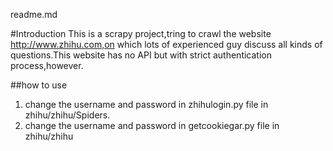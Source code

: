 readme.md

#Introduction
This is a scrapy project,tring to crawl the website http://www.zhihu.com,on which lots of experienced guy discuss all kinds of questions.This website has no API but with strict authentication process,however.

##how to use 
1. change the username and password in   zhihulogin.py file in zhihu/zhihu/Spiders.
2. change the username and password in getcookiegar.py file in zhihu/zhihu
